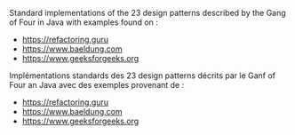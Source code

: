 Standard implementations of the 23 design patterns described by the Gang of Four in Java with examples found on :
- https://refactoring.guru
- https://www.baeldung.com
- https://www.geeksforgeeks.org

Implémentations standards des 23 design patterns décrits par le Ganf of Four an Java avec des exemples provenant de :
- https://refactoring.guru
- https://www.baeldung.com
- https://www.geeksforgeeks.org

